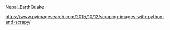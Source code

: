 Nepal_EarthQuake


https://www.pyimagesearch.com/2015/10/12/scraping-images-with-python-and-scrapy/
